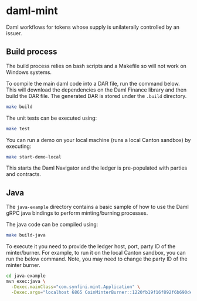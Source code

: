 # daml-mint

Daml workflows for tokens whose supply is unilaterally controlled by an issuer.

## Build process

The build process relies on bash scripts and a Makefile so will not work on Windows systems.

To compile the main daml code into a DAR file, run the command below. This will download the dependencies on the Daml
Finance library and then build the DAR file. The generated DAR is stored under the `.build` directory.

```bash
make build
```

The unit tests can be executed using:

```bash
make test
```

You can run a demo on your local machine (runs a local Canton sandbox) by executing:

```bash
make start-demo-local
```

This starts the Daml Navigator and the ledger is pre-populated with parties and contracts.

## Java

The `java-example` directory contains a basic sample of how to use the Daml gRPC java bindings to perform
minting/burning processes.

The java code can be compiled using:

```bash
make build-java
```

To execute it you need to provide the ledger host, port, party ID of the minter/burner. For example, to run it on the
local Canton sandbox, you can run the below command. Note, you may need to change the party ID of the minter burner.

```bash
cd java-example
mvn exec:java \
  -Dexec.mainClass="com.synfini.mint.Application" \
  -Dexec.args="localhost 6865 CoinMinterBurner::1220fb19f16f892f6b690decfecc133d4e273b3e026e4bc4f9faaf97f9a8a4a9ce16"
```
